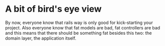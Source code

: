 # A bit of bird's eye view

By now, everyone know that rails way is only good for kick-starting your project. Also everyone know that fat models are bad, fat controllers are bad and this means that there should be something fat besides this two: the domain layer, the application itself.


